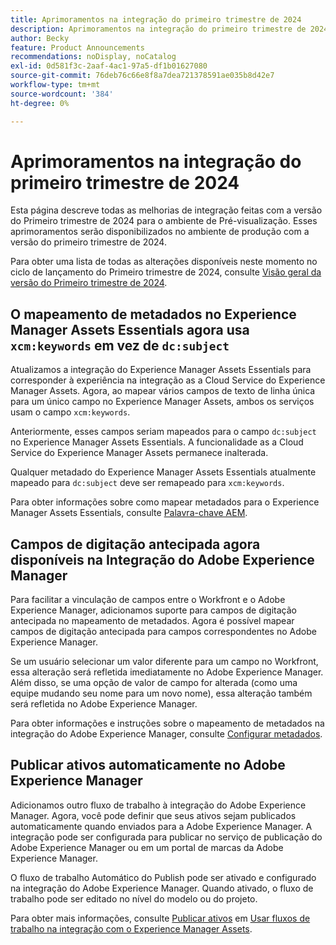 ```yaml
---
title: Aprimoramentos na integração do primeiro trimestre de 2024
description: Aprimoramentos na integração do primeiro trimestre de 2024
author: Becky
feature: Product Announcements
recommendations: noDisplay, noCatalog
exl-id: 0d581f3c-2aaf-4ac1-97a5-df1b01627080
source-git-commit: 76deb76c66e8f8a7dea721378591ae035b8d42e7
workflow-type: tm+mt
source-wordcount: '384'
ht-degree: 0%

---
```


# Aprimoramentos na integração do primeiro trimestre de 2024

Esta página descreve todas as melhorias de integração feitas com a versão do Primeiro trimestre de 2024 para o ambiente de Pré-visualização. Esses aprimoramentos serão disponibilizados no ambiente de produção com a versão do primeiro trimestre de 2024.

Para obter uma lista de todas as alterações disponíveis neste momento no ciclo de lançamento do Primeiro trimestre de 2024, consulte [Visão geral da versão do Primeiro trimestre de 2024](/help/quicksilver/product-announcements/product-releases/24-q1-release-activity/24-q1-release-overview.md).

## O mapeamento de metadados no Experience Manager Assets Essentials agora usa `xcm:keywords` em vez de `dc:subject`

Atualizamos a integração do Experience Manager Assets Essentials para corresponder à experiência na integração as a Cloud Service do Experience Manager Assets. Agora, ao mapear vários campos de texto de linha única para um único campo no Experience Manager Assets, ambos os serviços usam o campo `xcm:keywords`.

Anteriormente, esses campos seriam mapeados para o campo `dc:subject` no Experience Manager Assets Essentials. A funcionalidade as a Cloud Service do Experience Manager Assets permanece inalterada.

Qualquer metadado do Experience Manager Assets Essentials atualmente mapeado para `dc:subject` deve ser remapeado para `xcm:keywords`.

Para obter informações sobre como mapear metadados para o Experience Manager Assets Essentials, consulte [Palavra-chave AEM](/help/quicksilver/documents/adobe-workfront-for-experience-manager-assets-essentials/setup-asset-essentials.md#aem-keyword).

## Campos de digitação antecipada agora disponíveis na Integração do Adobe Experience Manager

Para facilitar a vinculação de campos entre o Workfront e o Adobe Experience Manager, adicionamos suporte para campos de digitação antecipada no mapeamento de metadados. Agora é possível mapear campos de digitação antecipada para campos correspondentes no Adobe Experience Manager.

Se um usuário selecionar um valor diferente para um campo no Workfront, essa alteração será refletida imediatamente no Adobe Experience Manager. Além disso, se uma opção de valor de campo for alterada (como uma equipe mudando seu nome para um novo nome), essa alteração também será refletida no Adobe Experience Manager.

Para obter informações e instruções sobre o mapeamento de metadados na integração do Adobe Experience Manager, consulte [Configurar metadados](/help/quicksilver/administration-and-setup/configure-integrations/configure-aacs-integration.md#set-up-metadata-optional).

## Publicar ativos automaticamente no Adobe Experience Manager

Adicionamos outro fluxo de trabalho à integração do Adobe Experience Manager. Agora, você pode definir que seus ativos sejam publicados automaticamente quando enviados para a Adobe Experience Manager. A integração pode ser configurada para publicar no serviço de publicação do Adobe Experience Manager ou em um portal de marcas da Adobe Experience Manager.

O fluxo de trabalho Automático do Publish pode ser ativado e configurado na integração do Adobe Experience Manager. Quando ativado, o fluxo de trabalho pode ser editado no nível do modelo ou do projeto.

Para obter mais informações, consulte [Publicar ativos](/help/quicksilver/documents/adobe-workfront-for-experience-manager-assets-essentials/use-aem-workflows.md#publishing-assets) em [Usar fluxos de trabalho na integração com o Experience Manager Assets](/help/quicksilver/documents/adobe-workfront-for-experience-manager-assets-essentials/use-aem-workflows.md).
